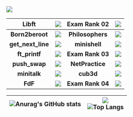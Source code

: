 <img src="https://badge42.herokuapp.com/api/stats/signacia?darkmode=false&privacyEmail=true&privacyCursus=true"/>


| **Libft** | <img src="https://badge42.herokuapp.com/api/project/signacia/Libft"/> | **Exam Rank 02** | <img src="https://badge42.herokuapp.com/api/project/signacia/Exam Rank 02"/>|
| :------------: | :------------: | :------------: | :------------: |
| **Born2beroot** | <img src="https://badge42.herokuapp.com/api/project/signacia/Born2beroot" />  | **Philosophers** | <img src="https://badge42.herokuapp.com/api/project/signacia/Philosophers"/>
| **get_next_line** | <img src="https://badge42.herokuapp.com/api/project/signacia/get_next_line"/>  | **minishell** | <img src="https://badge42.herokuapp.com/api/project/signacia/minishell"/>
| **ft_printf** | <img src="https://badge42.herokuapp.com/api/project/signacia/ft_printf"/> | **Exam Rank 03** | <img src="https://badge42.herokuapp.com/api/project/signacia/Exam Rank 03"/>|
| **push_swap** | <img src="https://badge42.herokuapp.com/api/project/signacia/push_swap"/>| **NetPractice** | <img src="https://badge42.herokuapp.com/api/project/signacia/NetPractice"/> |
| **minitalk** | <img src="https://badge42.herokuapp.com/api/project/signacia/minitalk"/> | **cub3d** | <img src="https://badge42.herokuapp.com/api/project/signacia/cub3d"/> |
| **FdF** | <img src="https://badge42.herokuapp.com/api/project/signacia/FdF"/> | **Exam Rank 04** | <img src="https://badge42.herokuapp.com/api/project/signacia/Exam Rank 04"/>|


| ![Anurag's GitHub stats](https://github-readme-stats.vercel.app/api?username=IusPavel)  | ![](https://komarev.com/ghpvc/?username=IusPavel) <br> ![Top Langs](https://github-readme-stats.vercel.app/api/top-langs/?username=IusPavel&layout=compact&hide=Objective-C,Roff,Makefile&langs_count=6) |
| ------------ | ------------ |
